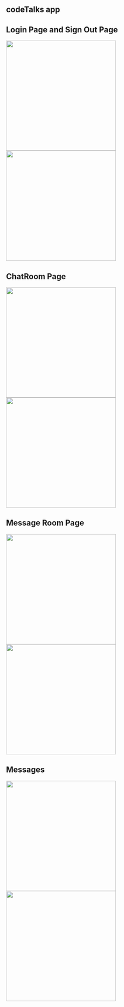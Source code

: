 ## codeTalks app

## Login Page and Sign Out Page

<img src="./src/assets/codeTalks1.png" width="300"> <img src="./src/assets/codeTalks2.png" width="300">

## ChatRoom Page

<img src="./src/assets/codeTalks3.png" width="300"> <img src="./src/assets/codeTalks4.png" width="300">

## Message Room Page

<img src="./src/assets/codeTalks5.png" width="300"> <img src="./src/assets/codeTalks6.png" width="300">

## Messages

<img src="./src/assets/codeTalks7.png" width="300"> <img src="./src/assets/codeTalks8.png" width="300">
